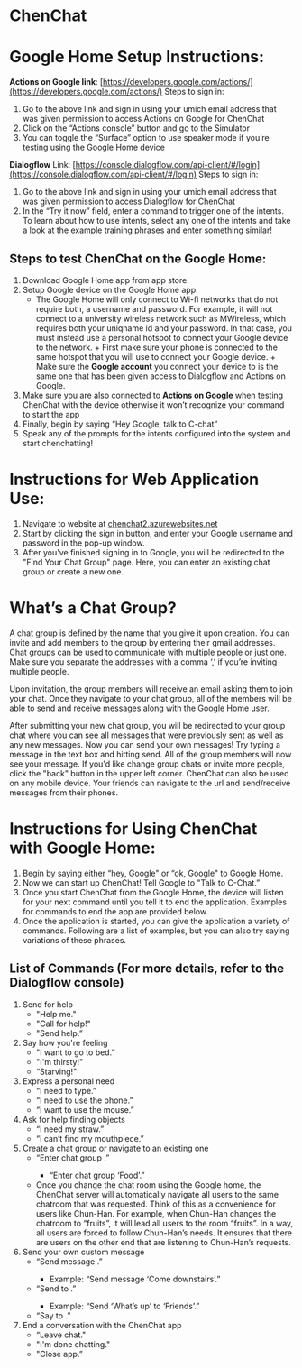 # ChenChat

# Google Home Setup Instructions:

**Actions on Google link**: [https://developers.google.com/actions/](https://developers.google.com/actions/)
Steps to sign in:
1. Go to the above link and sign in using your umich email address that was given permission to access Actions on Google for ChenChat
2. Click on the “Actions console” button and go to the Simulator
3. You can toggle the “Surface” option to use speaker mode if you’re testing using the Google Home device

**Dialogflow** Link: [https://console.dialogflow.com/api-client/#/login](https://console.dialogflow.com/api-client/#/login)
Steps to sign in:
1. Go to the above link and sign in using your umich email address that was given permission to access Dialogflow for ChenChat
2. In the “Try it now” field, enter a command to trigger one of the intents. To learn about how to use intents, select any one of the intents and take a look at the example training phrases and enter something similar!

## Steps to test ChenChat on the Google Home:
1. Download Google Home app from app store.
2. Setup Google device on the Google Home app.
    * The Google Home will only connect to Wi-fi networks that do not require both, a username and password.  For example, it will not connect to a university wireless network such as MWireless, which requires both your uniqname id and your password. In that case, you must instead use a personal hotspot to connect your Google device to the network.
			+ First make sure your phone is connected to the same hotspot that you will use to connect your Google device.
			+ Make sure the **Google account** you connect your device to is the same one that has been given access to Dialogflow and Actions on Google.
3. Make sure you are also connected to **Actions on Google** when testing ChenChat with the device otherwise it won’t recognize your command to start the app
4. Finally, begin by saying “Hey Google, talk to C-chat”
5. Speak any of the prompts for the intents configured into the system and start chenchatting!

# Instructions for Web Application Use:
1. Navigate to website at [chenchat2.azurewebsites.net](chenchat2.azurewebsites.net)
2. Start by clicking the sign in button, and enter your Google username and password in the pop-up window.
3. After you've finished signing in to Google, you will be redirected to the "Find Your Chat Group" page. Here, you can enter an existing chat group or create a new one.  

# What’s a Chat Group?
A chat group is defined by the name that you give it upon creation.  You can invite and add members to the group by entering their gmail addresses.  Chat groups can be used to communicate with multiple people or just one.  Make sure you separate the addresses with a comma ‘,’ if you’re inviting multiple people.  

Upon invitation, the group members will receive an email asking them to join your chat.  Once they navigate to your chat group, all of the members will be able to send and receive messages along with the Google Home user.  

After submitting your new chat group, you will be redirected to your group chat where you can see all messages that were previously sent as well as any new messages.  Now you can send your own messages! Try typing a message in the text box and hitting send.  All of the group members will now see your message.  If you'd like change group chats or invite more people, click the "back" button in the upper left corner.
ChenChat can also be used on any mobile device.  Your friends can navigate to the url and send/receive messages from their phones.

# Instructions for Using ChenChat with Google Home:
1. Begin by saying either “hey, Google" or “ok, Google" to Google Home.
2. Now we can start up ChenChat!  Tell Google to "Talk to C-Chat.”
3. Once you start ChenChat from the Google Home, the device will listen for your next command until you tell it to end the application.  Examples for commands to end the app are provided below.
4. Once the application is started, you can give the application a variety of commands.  Following are a list of examples, but you can also try saying variations of these phrases.

## List of Commands (For more details, refer to the Dialogflow console)
1. Send for help
	* "Help me."
	* "Call for help!"
	* "Send help.”
2. Say how you're feeling
 	* "I want to go to bed.”
 	* "I'm thirsty!"
 	* “Starving!"
3. Express a personal need
 	* “I need to type.”
 	* “I need to use the phone.”
 	* “I want to use the mouse.”
4. Ask for help finding objects
 	* “I need my straw.”
 	* “I can’t find my mouthpiece.”
5. Create a chat group or navigate to an existing one
 	* “Enter chat group <chat group name>.”
 	    - “Enter chat group ‘Food’.”
	* Once you change the chat room using the Google home, the ChenChat server will automatically navigate all users to the same chatroom that was requested. Think of this as a convenience for users like Chun-Han. For example, when Chun-Han changes the chatroom to “fruits”, it will lead all users to the room “fruits”. In a way, all users are forced to follow Chun-Han’s needs. It ensures that there are users on the other end that are listening to Chun-Han’s requests.
6. Send your own custom message
 	* “Send message <custom message>.”
 	    - Example: “Send message ‘Come downstairs’.”
 	* “Send <custom message> to <chat room name>.”
 	    - Example: “Send ‘What’s up’ to ‘Friends’.”
 	* “Say <custom message> to <chat room name>.”
7. End a conversation with the ChenChat app
 	* “Leave chat."
 	* "I'm done chatting."
 	* "Close app.”
